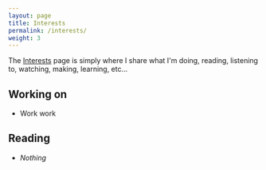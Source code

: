 ```yaml
---
layout: page
title: Interests
permalink: /interests/
weight: 3
---
```


The [Interests](/interests) page is simply where I share what I'm doing, reading, listening to, watching, making, learning, etc…

## Working on

- Work work

## Reading

- *Nothing*
